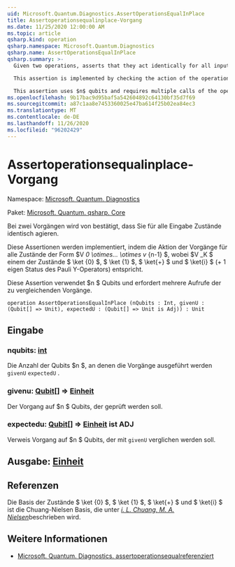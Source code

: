 ```yaml
---
uid: Microsoft.Quantum.Diagnostics.AssertOperationsEqualInPlace
title: Assertoperationsequalinplace-Vorgang
ms.date: 11/25/2020 12:00:00 AM
ms.topic: article
qsharp.kind: operation
qsharp.namespace: Microsoft.Quantum.Diagnostics
qsharp.name: AssertOperationsEqualInPlace
qsharp.summary: >-
  Given two operations, asserts that they act identically for all input states.

  This assertion is implemented by checking the action of the operations on all states of the form $V_0 \otimes ... \otimes V_{n-1}$, where $V_k$ is one of the states $\ket{0}$, $\ket{1}$, $\ket{+}$ and $\ket{i}$ (+1 eigenstate of Pauli Y operator).

  This assertion uses $n$ qubits and requires multiple calls of the operations being compared.
ms.openlocfilehash: 9b17bac9d95baf5a542604892c64130bf35d7f69
ms.sourcegitcommit: a87c1aa8e7453360025e47ba614f25b02ea84ec3
ms.translationtype: MT
ms.contentlocale: de-DE
ms.lasthandoff: 11/26/2020
ms.locfileid: "96202429"
---
```

# <a name="assertoperationsequalinplace-operation"></a>Assertoperationsequalinplace-Vorgang

Namespace: [Microsoft. Quantum. Diagnostics](xref:Microsoft.Quantum.Diagnostics)

Paket: [Microsoft. Quantum. qsharp. Core](https://nuget.org/packages/Microsoft.Quantum.QSharp.Core)


Bei zwei Vorgängen wird von bestätigt, dass Sie für alle Eingabe Zustände identisch agieren.

Diese Assertionen werden implementiert, indem die Aktion der Vorgänge für alle Zustände der Form $V _0 \otimes... \otimes v_ {n-1} $, wobei $V _K $ einem der Zustände $ \ket {0} $, $ \ket {1} $, $ \ket{+} $ und $ \ket{i} $ (+ 1 eigen Status des Pauli Y-Operators) entspricht.

Diese Assertion verwendet $n $ Qubits und erfordert mehrere Aufrufe der zu vergleichenden Vorgänge.

```qsharp
operation AssertOperationsEqualInPlace (nQubits : Int, givenU : (Qubit[] => Unit), expectedU : (Qubit[] => Unit is Adj)) : Unit
```


## <a name="input"></a>Eingabe

### <a name="nqubits--int"></a>nqubits: [int](xref:microsoft.quantum.lang-ref.int)

Die Anzahl der Qubits $n $, an denen die Vorgänge ausgeführt werden `givenU` `expectedU` .


### <a name="givenu--qubit--unit"></a>givenu: [Qubit](xref:microsoft.quantum.lang-ref.qubit)[] => [Einheit](xref:microsoft.quantum.lang-ref.unit) 

Der Vorgang auf $n $ Qubits, der geprüft werden soll.


### <a name="expectedu--qubit--unit--is-adj"></a>expectedu: [Qubit](xref:microsoft.quantum.lang-ref.qubit)[] => [Einheit](xref:microsoft.quantum.lang-ref.unit)  ist ADJ

Verweis Vorgang auf $n $ Qubits, der mit `givenU` verglichen werden soll.



## <a name="output--unit"></a>Ausgabe: [Einheit](xref:microsoft.quantum.lang-ref.unit)



## <a name="references"></a>Referenzen

Die Basis der Zustände $ \ket {0} $, $ \ket {1} $, $ \ket{+} $ und $ \ket{i} $ ist die Chuang-Nielsen Basis, die unter [ *i. L. Chuang, M. A. Nielsen*](https://arxiv.org/abs/quant-ph/9610001)beschrieben wird.

## <a name="see-also"></a>Weitere Informationen

- [Microsoft. Quantum. Diagnostics. assertoperationsequalreferenziert](xref:Microsoft.Quantum.Diagnostics.AssertOperationsEqualReferenced)